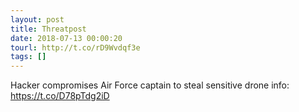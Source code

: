 ```yaml
---
layout: post
title: Threatpost
date: 2018-07-13 00:00:20
tourl: http://t.co/rD9Wvdqf3e
tags: []
---
```

Hacker compromises Air Force captain to steal sensitive drone info: https://t.co/D78pTdg2iD